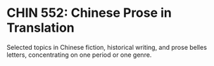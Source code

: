 # CHIN 552: Chinese Prose in Translation

Selected topics in Chinese fiction, historical writing, and prose belles letters, concentrating on one period or one genre.